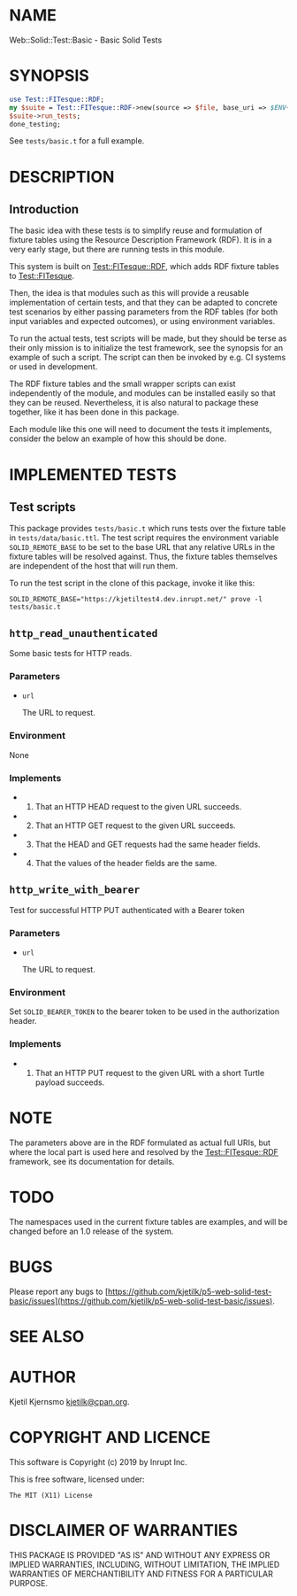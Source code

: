 # NAME

Web::Solid::Test::Basic - Basic Solid Tests

# SYNOPSIS

```perl
use Test::FITesque::RDF;
my $suite = Test::FITesque::RDF->new(source => $file, base_uri => $ENV{SOLID_REMOTE_BASE})->suite;
$suite->run_tests;
done_testing;
```

See `tests/basic.t` for a full example.

# DESCRIPTION

## Introduction

The basic idea with these tests is to simplify reuse and formulation
of fixture tables using the Resource Description Framework (RDF). It
is in a very early stage, but there are running tests in this module.

This system is built on [Test::FITesque::RDF](https://metacpan.org/pod/Test::FITesque::RDF), which adds RDF fixture
tables to [Test::FITesque](https://metacpan.org/pod/Test::FITesque).

Then, the idea is that modules such as this will provide a reusable
implementation of certain tests, and that they can be adapted to
concrete test scenarios by either passing parameters from the RDF
tables (for both input variables and expected outcomes), or using
environment variables.

To run the actual tests, test scripts will be made, but they should be
terse as their only mission is to initialize the test framework, see
the synopsis for an example of such a script. The script can then be
invoked by e.g. CI systems or used in development.

The RDF fixture tables and the small wrapper scripts can exist
independently of the module, and modules can be installed easily so
that they can be reused. Nevertheless, it is also natural to package
these together, like it has been done in this package.

Each module like this one will need to document the tests it
implements, consider the below an example of how this should be done.

# IMPLEMENTED TESTS

## Test scripts

This package provides `tests/basic.t` which runs tests over the
fixture table in `tests/data/basic.ttl`. The test script requires the
environment variable `SOLID_REMOTE_BASE` to be set to the base URL
that any relative URLs in the fixture tables will be resolved
against. Thus, the fixture tables themselves are independent of the
host that will run them.

To run the test script in the clone of this package, invoke it like this:

```
SOLID_REMOTE_BASE="https://kjetiltest4.dev.inrupt.net/" prove -l tests/basic.t
```

## `http_read_unauthenticated`

Some basic tests for HTTP reads.

### Parameters

- `url`

    The URL to request.

### Environment

None

### Implements

- 1. That an HTTP HEAD request to the given URL succeeds.
- 2. That an HTTP GET request to the given URL succeeds.
- 3. That the HEAD and GET requests had the same header fields.
- 4. That the values of the header fields are the same.

## `http_write_with_bearer`

Test for successful HTTP PUT authenticated with a Bearer token

### Parameters

- `url`

    The URL to request.

### Environment

Set `SOLID_BEARER_TOKEN` to the bearer token to be used in the authorization header.

### Implements

- 1. That an HTTP PUT request to the given URL with a short Turtle payload succeeds.

# NOTE

The parameters above are in the RDF formulated as actual full URIs,
but where the local part is used here and resolved by the
[Test::FITesque::RDF](https://metacpan.org/pod/Test::FITesque::RDF) framework, see its documentation for details.

# TODO

The namespaces used in the current fixture tables are examples, and
will be changed before an 1.0 release of the system.

# BUGS

Please report any bugs to
[https://github.com/kjetilk/p5-web-solid-test-basic/issues](https://github.com/kjetilk/p5-web-solid-test-basic/issues).

# SEE ALSO

# AUTHOR

Kjetil Kjernsmo <kjetilk@cpan.org>.

# COPYRIGHT AND LICENCE

This software is Copyright (c) 2019 by Inrupt Inc.

This is free software, licensed under:

```
The MIT (X11) License
```

# DISCLAIMER OF WARRANTIES

THIS PACKAGE IS PROVIDED "AS IS" AND WITHOUT ANY EXPRESS OR IMPLIED
WARRANTIES, INCLUDING, WITHOUT LIMITATION, THE IMPLIED WARRANTIES OF
MERCHANTIBILITY AND FITNESS FOR A PARTICULAR PURPOSE.
